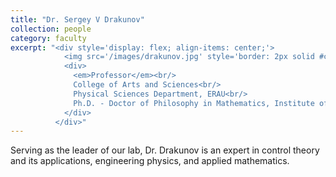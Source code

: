 ```yaml
---
title: "Dr. Sergey V Drakunov"
collection: people
category: faculty
excerpt: "<div style='display: flex; align-items: center;'>
            <img src='/images/drakunov.jpg' style='border: 2px solid #ccc; border-radius: 10px; width: 150px; margin-right: 1rem;'>
            <div>
              <em>Professor</em><br/>
              College of Arts and Sciences<br/>
              Physical Sciences Department, ERAU<br/>
              Ph.D. - Doctor of Philosophy in Mathematics, Institute of Control Science
            </div>
          </div>"
---
```


Serving as the leader of our lab, Dr. Drakunov is an expert in control theory and its applications, engineering physics, and applied mathematics.
